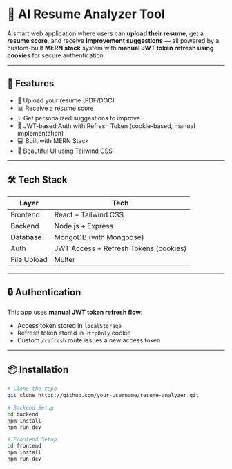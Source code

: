 # 🧠 AI Resume Analyzer Tool

A smart web application where users can **upload their resume**, get a **resume score**, and receive **improvement suggestions** — all powered by a custom-built **MERN stack** system with **manual JWT token refresh using cookies** for secure authentication.

---

## 🚀 Features

- 📄 Upload your resume (PDF/DOC)
- 📊 Receive a resume score
- 💡 Get personalized suggestions to improve
- 🔐 JWT-based Auth with Refresh Token (cookie-based, manual implementation)
- 💻 Built with MERN Stack
- 🎨 Beautiful UI using Tailwind CSS

---

## 🛠 Tech Stack

| Layer         | Tech                               |
|---------------|------------------------------------|
| Frontend      | React + Tailwind CSS               |
| Backend       | Node.js + Express                  |
| Database      | MongoDB (with Mongoose)            |
| Auth          | JWT Access + Refresh Tokens (cookies) |
| File Upload   | Multer                             |

---

## 🔒 Authentication

This app uses **manual JWT token refresh flow**:
- Access token stored in `localStorage`
- Refresh token stored in `HttpOnly` cookie
- Custom `/refresh` route issues a new access token

---

## 📦 Installation

```bash
# Clone the repo
git clone https://github.com/your-username/resume-analyzer.git

# Backend Setup
cd backend
npm install
npm run dev

# Frontend Setup
cd frontend
npm install
npm run dev
